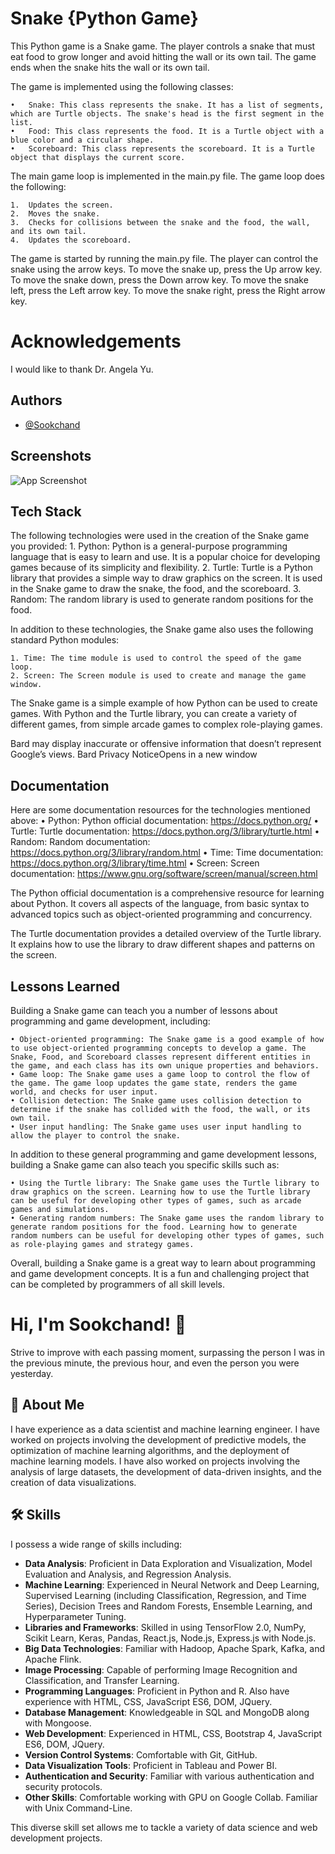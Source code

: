 
#  Snake {Python Game}
This Python game is a Snake game. The player controls a snake that must eat food to grow longer and avoid hitting the wall or its own tail. The game ends when the snake hits the wall or its own tail.

The game is implemented using the following classes:

    •	Snake: This class represents the snake. It has a list of segments, which are Turtle objects. The snake's head is the first segment in the list.
    •	Food: This class represents the food. It is a Turtle object with a blue color and a circular shape.
    •	Scoreboard: This class represents the scoreboard. It is a Turtle object that displays the current score.

The main game loop is implemented in the main.py file. The game loop does the following:

    1. 	Updates the screen.
    2.	Moves the snake.
    3.	Checks for collisions between the snake and the food, the wall, and its own tail.
    4.	Updates the scoreboard.

The game is started by running the main.py file. The player can control the snake using the arrow keys. To move the snake up, press the Up arrow key. To move the snake down, press the Down arrow key. To move the snake left, press the Left arrow key. To move the snake right, press the Right arrow key.

#  Acknowledgements
I would like to thank Dr. Angela Yu.
## Authors

- [@Sookchand](https://github.com/Sookchand)


## Screenshots

![App Screenshot](https://via.placeholder.com/468x300?text=App+Screenshot+Here)


## Tech Stack
The following technologies were used in the creation of the Snake game you provided:
    1. Python: Python is a general-purpose programming language that is easy to learn and use. It is a popular choice for developing games because of its simplicity and flexibility.
    2. Turtle: Turtle is a Python library that provides a simple way to draw graphics on the screen. It is used in the Snake game to draw the snake, the food, and the scoreboard.
    3. Random: The random library is used to generate random positions for the food.

In addition to these technologies, the Snake game also uses the following standard Python modules:

    1. Time: The time module is used to control the speed of the game loop.
    2. Screen: The Screen module is used to create and manage the game window.
    
The Snake game is a simple example of how Python can be used to create games. With Python and the Turtle library, you can create a variety of different games, from simple arcade games to complex role-playing games.




Bard may display inaccurate or offensive information that doesn’t represent Google’s views. Bard Privacy NoticeOpens in a new window


## Documentation
Here are some documentation resources for the technologies mentioned above:
    •	Python: Python official documentation: https://docs.python.org/ 
    •	Turtle: Turtle documentation: https://docs.python.org/3/library/turtle.html 
    •	Random: Random documentation: https://docs.python.org/3/library/random.html 
    •	Time: Time documentation: https://docs.python.org/3/library/time.html 
    •	Screen: Screen documentation: https://www.gnu.org/software/screen/manual/screen.html

The Python official documentation is a comprehensive resource for learning about Python. It covers all aspects of the language, from basic syntax to advanced topics such as object-oriented programming and concurrency.

The Turtle documentation provides a detailed overview of the Turtle library. It explains how to use the library to draw different shapes and patterns on the screen.

## Lessons Learned
Building a Snake game can teach you a number of lessons about programming and game development, including:

    • Object-oriented programming: The Snake game is a good example of how to use object-oriented programming concepts to develop a game. The Snake, Food, and Scoreboard classes represent different entities in the game, and each class has its own unique properties and behaviors. 
    • Game loop: The Snake game uses a game loop to control the flow of the game. The game loop updates the game state, renders the game world, and checks for user input. 
    • Collision detection: The Snake game uses collision detection to determine if the snake has collided with the food, the wall, or its own tail. 
    • User input handling: The Snake game uses user input handling to allow the player to control the snake.

In addition to these general programming and game development lessons, building a Snake game can also teach you specific skills such as:

    • Using the Turtle library: The Snake game uses the Turtle library to draw graphics on the screen. Learning how to use the Turtle library can be useful for developing other types of games, such as arcade games and simulations. 
    • Generating random numbers: The Snake game uses the random library to generate random positions for the food. Learning how to generate random numbers can be useful for developing other types of games, such as role-playing games and strategy games.

Overall, building a Snake game is a great way to learn about programming and game development concepts. It is a fun and challenging project that can be completed by programmers of all skill levels.
# Hi, I'm Sookchand! 👋

Strive to improve with each passing moment, surpassing the person I was in the previous minute, the previous hour, and even the person you were yesterday.
## 🚀 About Me
I have experience as a data scientist and machine learning engineer. I have worked on projects involving the development of predictive models, the optimization of machine learning algorithms, and the deployment of machine learning models. I have also worked on projects involving the analysis of large datasets, the development of data-driven insights, and the creation of data visualizations.
## 🛠 Skills
I possess a wide range of skills including:

- **Data Analysis**: Proficient in Data Exploration and Visualization, Model Evaluation and Analysis, and Regression Analysis.
- **Machine Learning**: Experienced in Neural Network and Deep Learning, Supervised Learning (including Classification, Regression, and Time Series), Decision Trees and Random Forests, Ensemble Learning, and Hyperparameter Tuning.
- **Libraries and Frameworks**: Skilled in using TensorFlow 2.0, NumPy, Scikit Learn, Keras, Pandas, React.js, Node.js, Express.js with Node.js.
- **Big Data Technologies**: Familiar with Hadoop, Apache Spark, Kafka, and Apache Flink.
- **Image Processing**: Capable of performing Image Recognition and Classification, and Transfer Learning.
- **Programming Languages**: Proficient in Python and R. Also have experience with HTML, CSS, JavaScript ES6, DOM, JQuery.
- **Database Management**: Knowledgeable in SQL and MongoDB along with Mongoose.
- **Web Development**: Experienced in HTML, CSS, Bootstrap 4, JavaScript ES6, DOM, JQuery.
- **Version Control Systems**: Comfortable with Git, GitHub.
- **Data Visualization Tools**: Proficient in Tableau and Power BI.
- **Authentication and Security**: Familiar with various authentication and security protocols.
- **Other Skills**: Comfortable working with GPU on Google Collab. Familiar with Unix Command-Line.

This diverse skill set allows me to tackle a variety of data science and web development projects.